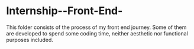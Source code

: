 # Internship--Front-End-
This folder consists of the process of my front end journey. 
Some of them are developed to spend some coding time, neither aesthetic nor functional purposes included.
